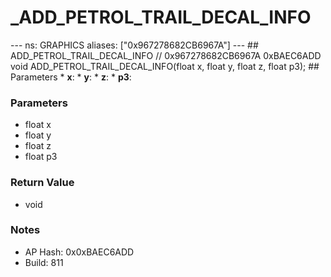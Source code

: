 # _ADD_PETROL_TRAIL_DECAL_INFO

--- ns: GRAPHICS aliases: ["0x967278682CB6967A"] --- ## ADD_PETROL_TRAIL_DECAL_INFO  // 0x967278682CB6967A 0xBAEC6ADD void ADD_PETROL_TRAIL_DECAL_INFO(float x, float y, float z, float p3);  ## Parameters * **x**: * **y**: * **z**: * **p3**:

### Parameters
* float x
* float y
* float z
* float p3

### Return Value
* void

### Notes
* AP Hash: 0x0xBAEC6ADD
* Build: 811

